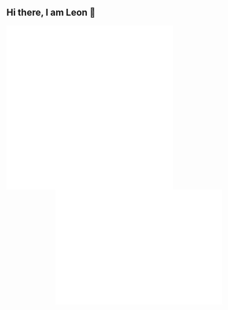 ## Hi there, I am Leon 👋

[<img align="left" width="390" alt="🦑" src="/github-metrics.svg" >](#)
[<img align="left" width="390" alt="🦑" src="/metrics.plugin.languages.svg" >](#)
[<img align="right" width="390" alt="🦑" src="/metrics.plugin.isocalendar.svg" >](#)

